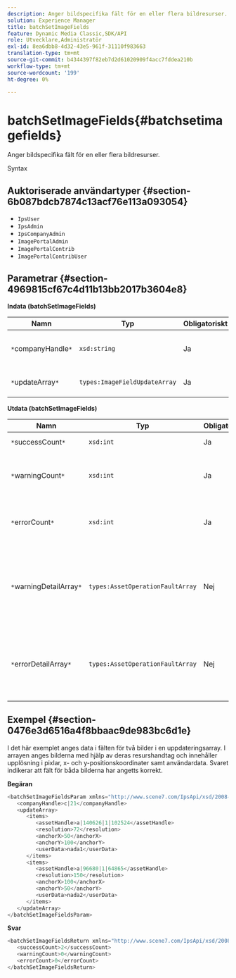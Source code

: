 ```yaml
---
description: Anger bildspecifika fält för en eller flera bildresurser.
solution: Experience Manager
title: batchSetImageFields
feature: Dynamic Media Classic,SDK/API
role: Utvecklare,Administratör
exl-id: 8ea6dbb8-4d32-43e5-961f-31110f983663
translation-type: tm+mt
source-git-commit: b4344397f82eb7d2d61020909f4acc7fddea210b
workflow-type: tm+mt
source-wordcount: '199'
ht-degree: 0%

---
```


# batchSetImageFields{#batchsetimagefields}

Anger bildspecifika fält för en eller flera bildresurser.

Syntax

## Auktoriserade användartyper {#section-6b087bdcb7874c13acf76e113a093054}

* `IpsUser`
* `IpsAdmin`
* `IpsCompanyAdmin`
* `ImagePortalAdmin`
* `ImagePortalContrib`
* `ImagePortalContribUser`

## Parametrar {#section-4969815cf67c4d11b13bb2017b3604e8}

**Indata (batchSetImageFields)**

| Namn | Typ | Obligatoriskt | Beskrivning |
|---|---|---|---|
| `*`companyHandle`*` | `xsd:string` | Ja | Handtaget till företaget som innehåller bildresurserna. |
| `*`updateArray`*` | `types:ImageFieldUpdateArray` | Ja | Arrayen med bildfält uppdateras. |

**Utdata (batchSetImageFields)**

| Namn | Typ | Obligatoriskt | Beskrivning |
|---|---|---|---|
| `*`successCount`*` | `xsd:int` | Ja | Antalet bildfält som har angetts. |
| `*`warningCount`*` | `xsd:int` | Ja | Antalet varningar som genereras när åtgärden försökte ange bildfälten. |
| `*`errorCount`*` | `xsd:int` | Ja | Antalet fel som genererades när åtgärden försökte ange bildfälten. |
| `*`warningDetailArray`*` | `types:AssetOperationFaultArray` | Nej | Arrayen med information som är associerad med resurserna som genererade varningar när åtgärden försökte tillämpa uppdateringarna. |
| `*`errorDetailArray`*` | `types:AssetOperationFaultArray` | Nej | Arrayen med information som är associerad med resurserna som genererade fel när åtgärden försökte tillämpa uppdateringarna. |

## Exempel {#section-0476e3d6516a4f8bbaac9de983bc6d1e}

I det här exemplet anges data i fälten för två bilder i en uppdateringsarray. I arrayen anges bilderna med hjälp av deras resurshandtag och innehåller upplösning i pixlar, x- och y-positionskoordinater samt användardata. Svaret indikerar att fält för båda bilderna har angetts korrekt.

**Begäran**

```java
<batchSetImageFieldsParam xmlns="http://www.scene7.com/IpsApi/xsd/2008-01-15">
   <companyHandle>c|21</companyHandle>
   <updateArray>
      <items>
         <assetHandle>a|140626|1|102524</assetHandle>
         <resolution>72</resolution>
         <anchorX>50</anchorX>
         <anchorY>100</anchorY>
         <userData>nada1</userData>
      </items>
      <items>
         <assetHandle>a|96680|1|64865</assetHandle>
         <resolution>150</resolution>
         <anchorX>100</anchorX>
         <anchorY>50</anchorY>
         <userData>nada2</userData>
      </items>
   </updateArray>
</batchSetImageFieldsParam>
```

**Svar**

```java
<batchSetImageFieldsReturn xmlns="http://www.scene7.com/IpsApi/xsd/2008-01-15">
   <successCount>2</successCount>
   <warningCount>0</warningCount>
   <errorCount>0</errorCount>
</batchSetImageFieldsReturn>
```
